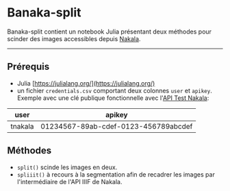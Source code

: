 # Banaka-split
Banaka-split contient un notebook Julia présentant deux méthodes pour scinder des images accessibles depuis [Nakala](https://nakala.fr/).

----------

## Prérequis
- Julia [https://julialang.org/](https://julialang.org/)
- un fichier `credentials.csv` comportant deux colonnes `user` et `apikey`. Exemple avec une clé publique fonctionnelle avec l'[API Test Nakala](https://apitest.nakala.fr/):
  
| user    | apikey |
| -------- | ------- |
| tnakala  | 01234567-89ab-cdef-0123-456789abcdef  |

## Méthodes

- `split()` scinde les images en deux.
- `spliiit()` à recours à la segmentation afin de recadrer les images par l'intermédiaire de l'API IIIF de Nakala.